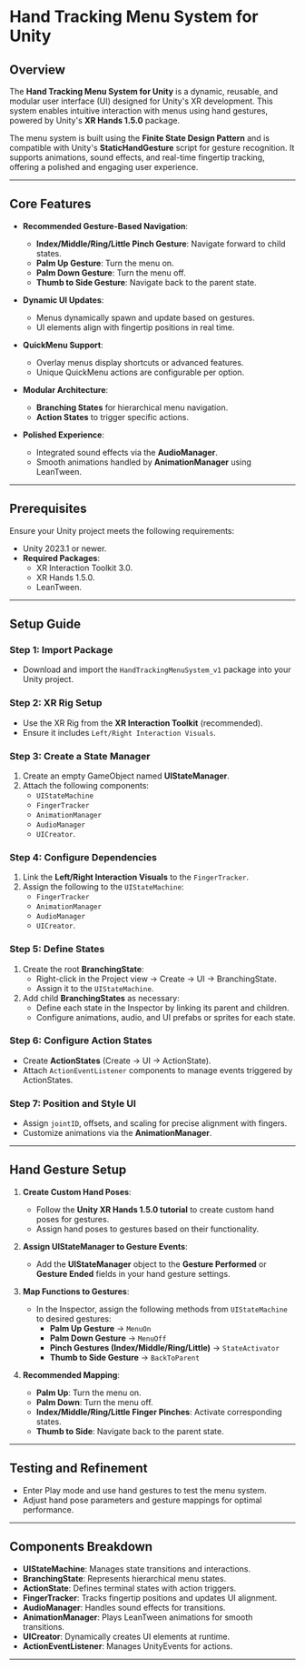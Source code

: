 # Hand Tracking Menu System for Unity

## Overview

The **Hand Tracking Menu System for Unity** is a dynamic, reusable, and modular user interface (UI) designed for Unity's XR development. This system enables intuitive interaction with menus using hand gestures, powered by Unity's **XR Hands 1.5.0** package.

The menu system is built using the **Finite State Design Pattern** and is compatible with Unity's **StaticHandGesture** script for gesture recognition. It supports animations, sound effects, and real-time fingertip tracking, offering a polished and engaging user experience.

---

## Core Features

- **Recommended Gesture-Based Navigation**:
  - **Index/Middle/Ring/Little Pinch Gesture**: Navigate forward to child states.
  - **Palm Up Gesture**: Turn the menu on.
  - **Palm Down Gesture**: Turn the menu off.
  - **Thumb to Side Gesture**: Navigate back to the parent state.

- **Dynamic UI Updates**:
  - Menus dynamically spawn and update based on gestures.
  - UI elements align with fingertip positions in real time.

- **QuickMenu Support**:
  - Overlay menus display shortcuts or advanced features.
  - Unique QuickMenu actions are configurable per option.

- **Modular Architecture**:
  - **Branching States** for hierarchical menu navigation.
  - **Action States** to trigger specific actions.

- **Polished Experience**:
  - Integrated sound effects via the **AudioManager**.
  - Smooth animations handled by **AnimationManager** using LeanTween.

---

## Prerequisites

Ensure your Unity project meets the following requirements:

- Unity 2023.1 or newer.
- **Required Packages**:
  - XR Interaction Toolkit 3.0.
  - XR Hands 1.5.0.
  - LeanTween.

---

## Setup Guide

### Step 1: Import Package
- Download and import the `HandTrackingMenuSystem_v1` package into your Unity project.

### Step 2: XR Rig Setup
- Use the XR Rig from the **XR Interaction Toolkit** (recommended).
- Ensure it includes `Left/Right Interaction Visuals`.

### Step 3: Create a State Manager
1. Create an empty GameObject named **UIStateManager**.
2. Attach the following components:
   - `UIStateMachine`
   - `FingerTracker`
   - `AnimationManager`
   - `AudioManager`
   - `UICreator`.

### Step 4: Configure Dependencies
1. Link the **Left/Right Interaction Visuals** to the `FingerTracker`.
2. Assign the following to the `UIStateMachine`:
   - `FingerTracker`
   - `AnimationManager`
   - `AudioManager`
   - `UICreator`.

### Step 5: Define States
1. Create the root **BranchingState**:
   - Right-click in the Project view → Create → UI → BranchingState.
   - Assign it to the `UIStateMachine`.
2. Add child **BranchingStates** as necessary:
   - Define each state in the Inspector by linking its parent and children.
   - Configure animations, audio, and UI prefabs or sprites for each state.

### Step 6: Configure Action States
- Create **ActionStates** (Create → UI → ActionState).
- Attach `ActionEventListener` components to manage events triggered by ActionStates.

### Step 7: Position and Style UI
- Assign `jointID`, offsets, and scaling for precise alignment with fingers.
- Customize animations via the **AnimationManager**.

---

## Hand Gesture Setup

1. **Create Custom Hand Poses**:
   - Follow the **Unity XR Hands 1.5.0 tutorial** to create custom hand poses for gestures.
   - Assign hand poses to gestures based on their functionality.

2. **Assign UIStateManager to Gesture Events**:
   - Add the **UIStateManager** object to the **Gesture Performed** or **Gesture Ended** fields in your hand gesture settings.

3. **Map Functions to Gestures**:
   - In the Inspector, assign the following methods from `UIStateMachine` to desired gestures:
     - **Palm Up Gesture** → `MenuOn`
     - **Palm Down Gesture** → `MenuOff`
     - **Pinch Gestures (Index/Middle/Ring/Little)** → `StateActivator`
     - **Thumb to Side Gesture** → `BackToParent`

4. **Recommended Mapping**:
   - **Palm Up**: Turn the menu on.
   - **Palm Down**: Turn the menu off.
   - **Index/Middle/Ring/Little Finger Pinches**: Activate corresponding states.
   - **Thumb to Side**: Navigate back to the parent state.

---

## Testing and Refinement

- Enter Play mode and use hand gestures to test the menu system.
- Adjust hand pose parameters and gesture mappings for optimal performance.

---

## Components Breakdown

- **UIStateMachine**: Manages state transitions and interactions.
- **BranchingState**: Represents hierarchical menu states.
- **ActionState**: Defines terminal states with action triggers.
- **FingerTracker**: Tracks fingertip positions and updates UI alignment.
- **AudioManager**: Handles sound effects for transitions.
- **AnimationManager**: Plays LeanTween animations for smooth transitions.
- **UICreator**: Dynamically creates UI elements at runtime.
- **ActionEventListener**: Manages UnityEvents for actions.

---
